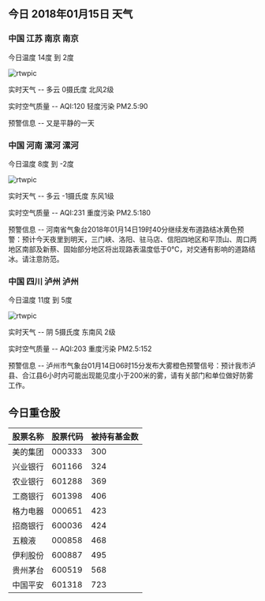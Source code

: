 ## 今日 2018年01月15日 天气
### 中国 江苏 南京 南京

今日温度 14度 到 2度

![rtwpic](http://app1.showapi.com/weather/icon/night/01.png)

实时天气 -- 多云 0摄氏度 北风2级

实时空气质量 -- AQI:120 轻度污染 PM2.5:90

预警信息 -- 又是平静的一天
    
### 中国 河南 漯河 漯河

今日温度 8度 到 -2度

![rtwpic](http://app1.showapi.com/weather/icon/night/01.png)

实时天气 -- 多云 -1摄氏度 东风1级

实时空气质量 -- AQI:231 重度污染 PM2.5:180

预警信息 -- 河南省气象台2018年01月14日19时40分继续发布道路结冰黄色预警：预计今天夜里到明天，三门峡、洛阳、驻马店、信阳四地区和平顶山、周口两地区南部及新蔡、固始部分地区将出现路表温度低于0℃，对交通有影响的道路结冰。请注意防范。
    
### 中国 四川 泸州 泸州

今日温度 11度 到 5度

![rtwpic](http://app1.showapi.com/weather/icon/night/02.png)

实时天气 -- 阴 5摄氏度 东南风 2级

实时空气质量 -- AQI:203 重度污染 PM2.5:152

预警信息 -- 泸州市气象台01月14日06时15分发布大雾橙色预警信号：预计我市泸县、合江县6小时内可能出现能见度小于200米的雾，请有关部门和单位做好防雾工作。
    
## 今日重仓股 

|股票名称|股票代码|被持有基金数|
|---|---|---|
|美的集团|000333|300|
|兴业银行|601166|324|
|农业银行|601288|369|
|工商银行|601398|406|
|格力电器|000651|423|
|招商银行|600036|424|
|五粮液|000858|468|
|伊利股份|600887|495|
|贵州茅台|600519|568|
|中国平安|601318|723|
